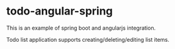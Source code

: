 # todo-angular-spring

This is an example of spring boot and angularjs integration.

Todo list application supports creating/deleting/editing list items.